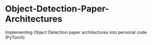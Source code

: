 # Object-Detection-Paper-Architectures
Implementing Object Detection paper architectures into personal code (PyTorch)

